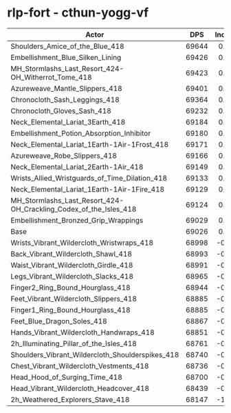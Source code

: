# rlp-fort - cthun-yogg-vf
| Actor | DPS | Increase |
|---|:---:|:---:|
|Shoulders_Amice_of_the_Blue_418|69644|0.90%|
|Embellishment_Blue_Silken_Lining|69426|0.58%|
|MH_Stormlashs_Last_Resort_424-OH_Witherrot_Tome_418|69423|0.58%|
|Azureweave_Mantle_Slippers_418|69401|0.54%|
|Chronocloth_Sash_Leggings_418|69364|0.49%|
|Chronocloth_Gloves_Sash_418|69232|0.30%|
|Neck_Elemental_Lariat_3Earth_418|69184|0.23%|
|Embellishment_Potion_Absorption_Inhibitor|69180|0.22%|
|Neck_Elemental_Lariat_1Earth-1Air-1Frost_418|69171|0.21%|
|Azureweave_Robe_Slippers_418|69166|0.20%|
|Neck_Elemental_Lariat_2Earth-1Air_418|69149|0.18%|
|Wrists_Allied_Wristguards_of_Time_Dilation_418|69133|0.16%|
|Neck_Elemental_Lariat_1Earth-1Air-1Fire_418|69129|0.15%|
|MH_Stormlashs_Last_Resort_424-OH_Crackling_Codex_of_the_Isles_418|69124|0.14%|
|Embellishment_Bronzed_Grip_Wrappings|69029|0.00%|
|Base|69026|0.00%|
|Wrists_Vibrant_Wildercloth_Wristwraps_418|68998|-0.04%|
|Back_Vibrant_Wildercloth_Shawl_418|68993|-0.05%|
|Waist_Vibrant_Wildercloth_Girdle_418|68991|-0.05%|
|Legs_Vibrant_Wildercloth_Slacks_418|68965|-0.09%|
|Finger2_Ring_Bound_Hourglass_418|68944|-0.12%|
|Feet_Vibrant_Wildercloth_Slippers_418|68885|-0.20%|
|Finger1_Ring_Bound_Hourglass_418|68885|-0.20%|
|Feet_Blue_Dragon_Soles_418|68867|-0.23%|
|Hands_Vibrant_Wildercloth_Handwraps_418|68851|-0.25%|
|2h_Illuminating_Pillar_of_the_Isles_418|68761|-0.38%|
|Shoulders_Vibrant_Wildercloth_Shoulderspikes_418|68740|-0.41%|
|Chest_Vibrant_Wildercloth_Vestments_418|68736|-0.42%|
|Head_Hood_of_Surging_Time_418|68700|-0.47%|
|Head_Vibrant_Wildercloth_Headcover_418|68439|-0.85%|
|2h_Weathered_Explorers_Stave_418|68147|-1.27%|
